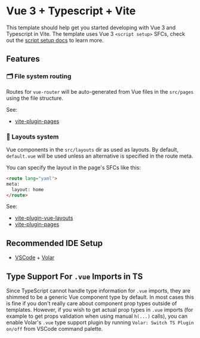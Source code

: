 # Vue 3 + Typescript + Vite

This template should help get you started developing with Vue 3 and Typescript in Vite. The template uses Vue 3 `<script setup>` SFCs, check out the [script setup docs](https://v3.vuejs.org/api/sfc-script-setup.html#sfc-script-setup) to learn more.

## Features

### 🗂 File system routing

Routes for `vue-router` will be auto-generated from Vue files in the `src/pages` using the file structure. 

See: 
- [vite-plugin-pages](https://github.com/hannoeru/vite-plugin-pages)

### 📑 Layouts system

Vue components in the `src/layouts` dir as used as layouts.
By default, `default.vue` will be used unless an alternative is specified in the route meta.

You can specify the layout in the page's SFCs like this:

```html
<route lang="yaml">
meta:
  layout: home
</route>
```

See: 
- [vite-plugin-vue-layouts](https://github.com/JohnCampionJr/vite-plugin-vue-layouts)
- [vite-plugin-pages](https://github.com/hannoeru/vite-plugin-pages)

## Recommended IDE Setup

- [VSCode](https://code.visualstudio.com/) + [Volar](https://marketplace.visualstudio.com/items?itemName=johnsoncodehk.volar)

## Type Support For `.vue` Imports in TS

Since TypeScript cannot handle type information for `.vue` imports, they are shimmed to be a generic Vue component type by default. In most cases this is fine if you don't really care about component prop types outside of templates. However, if you wish to get actual prop types in `.vue` imports (for example to get props validation when using manual `h(...)` calls), you can enable Volar's `.vue` type support plugin by running `Volar: Switch TS Plugin on/off` from VSCode command palette.
